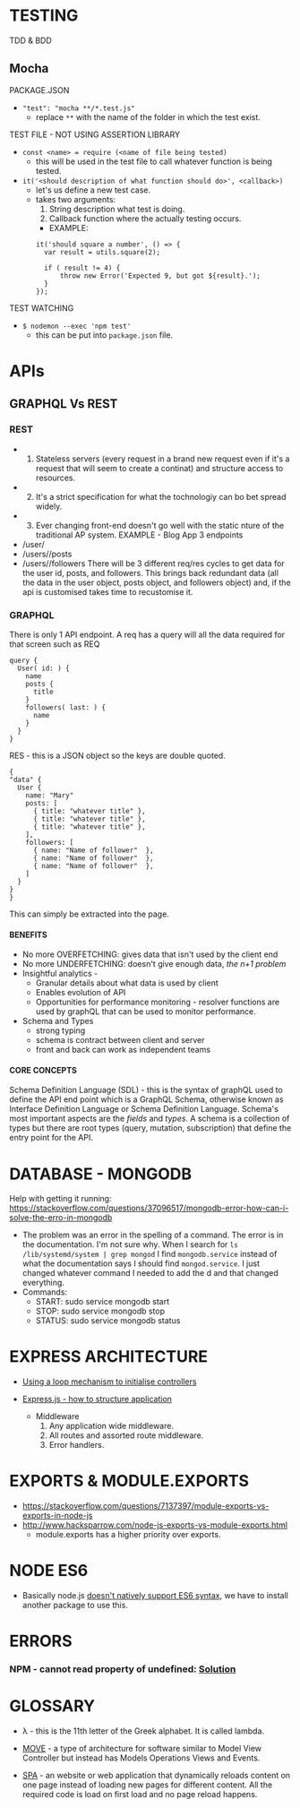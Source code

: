 # TESTING

TDD & BDD

## Mocha

PACKAGE.JSON
  - `"test": "mocha **/*.test.js"`
    - replace `**` with the name of the folder in which the test exist.

TEST FILE - NOT USING ASSERTION LIBRARY
- `const <name> = require (<name of file being tested)`
  - this will be used in the test file to call whatever function is being tested.
- `it('<should description of what function should do>', <callback>)`
  - let's us define a new test case.
  - takes two arguments:
    1) String description what test is doing.
    2) Callback function where the actually testing occurs.
    - EXAMPLE:
    ```
    it('should square a number', () => {
      var result = utils.square(2);

      if ( result != 4) {
          throw new Error('Expected 9, but got ${result}.');
      }
    });
    ```

TEST WATCHING
- `$ nodemon --exec 'npm test'`
  - this can be put into `package.json` file.

# APIs

## GRAPHQL Vs REST
### REST
- 1) Stateless servers (every request in a brand new request even if  it's a request that will seem to create a continat) and structure access to resources.
- 2) It's a strict specification for what the tochnologiy can bo bet spread widely.
- 3) Ever changing front-end doesn't go well with the static nture of the traditional AP system.
EXAMPLE - Blog App
3 endpoints
- /user/<id>
- /users/<id>/posts
- /users/<id>/followers
There will be 3 different req/res cycles to get data for the user id, posts, and followers. This brings back redundant data (all the data in the user object, posts object, and followers object) and, if the api is customised takes time to recustomise it.

### GRAPHQL
There is only 1 API endpoint. A req has a query will all the data required for that screen such as
REQ
  ```
  query {
    User( id: ) {
      name
      posts {
        title
      }
      followers( last: ) {
        name
      }
    }
  }
  ```
RES - this is a JSON object so the keys are double quoted.
```
{
"data" {
  User {
    name: "Mary"
    posts: [
      { title: "whatever title" },
      { title: "whatever title" },
      { title: "whatever title" },
    ],
    followers: [
      { name: "Name of follower"  },
      { name: "Name of follower"  },
      { name: "Name of follower"  },
    ]
  }
}
}
```
This can simply be extracted into the page.
#### BENEFITS
- No more OVERFETCHING: gives data that isn't used by the client end
- No more UNDERFETCHING: doesn't give enough data, _the n+1 problem_
- Insightful analytics -
  - Granular details about what data is used by client
  - Enables evolution of API
  - Opportunities for performance monitoring - resolver functions are used by graphQL that can be used to monitor performance.
- Schema and Types
  - strong typing
  - schema is contract between client and server
  - front and back can work as independent teams

#### CORE CONCEPTS
Schema Definition Language (SDL) - this is the syntax of graphQL used to define the API end point which is a GraphQL Schema, otherwise known as Interface Definition Language or Schema Definition Language. Schema's most important aspects are the _fields_ and _types_. A schema is a collection of types but there are root types (query, mutation, subscription) that define the entry point for the API.

# DATABASE - MONGODB

Help with getting it running: https://stackoverflow.com/questions/37096517/mongodb-error-how-can-i-solve-the-erro-in-mongodb

- The problem was an error in the spelling of a command. The error is in the documentation. I'm not sure why. When I search for `ls /lib/systemd/system | grep mongod` I find `mongodb.service` instead of what the documentation says I should find `mongod.service`. I just changed whatever command I needed to add the d and that changed everything.
- Commands:
  - START: sudo service mongodb start
  - STOP: sudo service mongodb stop
  - STATUS: sudo service mongodb status

# EXPRESS ARCHITECTURE

- [Using a loop mechanism to initialise controllers](https://medium.com/@faisalabid/node-js-and-express-architecture-edf6a254d930)

- [Express.js - how to structure application](https://stackoverflow.com/questions/5778245/expressjs-how-to-structure-an-application)
  - Middleware
    1. Any application wide middleware.
    2. All routes and assorted route middleware.
    3. Error handlers.

# EXPORTS & MODULE.EXPORTS

- https://stackoverflow.com/questions/7137397/module-exports-vs-exports-in-node-js
- http://www.hacksparrow.com/node-js-exports-vs-module-exports.html
   - module.exports has a higher priority over exports.

# NODE ES6
- Basically node.js [doesn't natively support ES6 syntax](https://stackoverflow.com/questions/30878363/import-es6-for-node), we have to install another package to use this.

# ERRORS

### NPM - cannot read property of undefined: [Solution](https://github.com/npm/npm/issues/18042)


# GLOSSARY

- λ - this is the 11th letter of the Greek alphabet. It is called lambda.

- [MOVE](http://cirw.in/blog/time-to-move-on.html) - a type of architecture for software similar to Model View Controller but instead has Models Operations Views and Events.

- [SPA](https://en.wikipedia.org/wiki/Single-page_application) - an website or web application that dynamically reloads content on one page instead of loading new pages for different content. All the required code is load on first load and no page reload happens.
